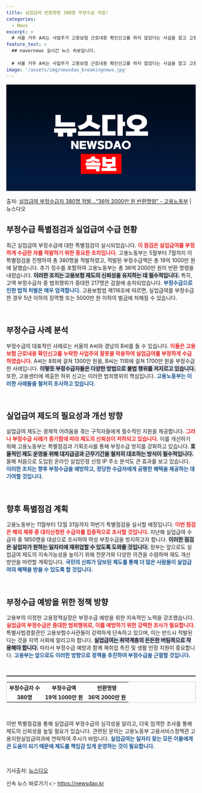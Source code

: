 ```yaml
---
title: 실업급여 반환명령 380명 부정수급 적발!
categories:
  - News
excerpt: >
  # 서울 거주 A씨는 사업주가 고용보험 근로내용 확인신고를 하지 않았다는 사실을 알고 고용센터에 허위로 실업…
feature_text: >
  ## navernews 실시간 뉴스 속보입니다.

  # 서울 거주 A씨는 사업주가 고용보험 근로내용 확인신고를 하지 않았다는 사실을 알고 고용센터에 허위로 실업…
image: '/assets/img/newsdao_breakingnews.jpg'
---
```


![뉴스다오 속보](/assets/img/newsdao_breakingnews.jpg)

<p>출처: <a href="https://newsdao.kr/2423" rel="dofollow">실업급여 부정수급자 380명 적발…“36억 2000만 원 반환명령” - 고용노동부</a> | 뉴스다오</p>

<h2 data-ke-size="size26">부정수급 특별점검과 실업급여 수급 현황</h2>

<p data-ke-size="size16">최근 실업급여 부정수급에 대한 특별점검이 실시되었습니다. <b><span style="color: #ee2323;">이 점검은 실업급여를 부정하게 수급한 자를 적발하기 위한 중요한 조치입니다.</span></b> 고용노동부는 5월부터 7월까지 이 특별점검을 진행하여 총 380명을 적발하였고, 적발된 부정수급액은 총 19억 1000만 원에 달했습니다. 추가 징수를 포함하여 고용노동부는 총 36억 2000만 원의 반환 명령을 내렸습니다. <b><span style="background-color: #21538527;">이러한 조치는 고용보험 제도의 신뢰성을 유지하는 데 필수적입니다.</span></b> 특히, 고액 부정수급자 중 범죄행위가 중대한 217명은 검찰에 송치되었습니다. <b><span style="color: #1a5490;">부정수급으로 인한 법적 처벌은 매우 엄격합니다.</span></b> 고용보험법 제116조에 따르면, 실업급여를 부정수급한 경우 5년 이하의 징역형 또는 5000만 원 이하의 벌금에 처해질 수 있습니다.</p>

<p data-ke-size="size16">&nbsp;</p>

<h2 data-ke-size="size26">부정수급 사례 분석</h2>

<p data-ke-size="size16">부정수급의 대표적인 사례로는 서울의 A씨와 경남의 B씨를 들 수 있습니다. <b><span style="color: #ee2323;">이들은 고용보험 근로내용 확인신고를 누락한 사업주의 잘못을 악용하여 실업급여를 부정하게 수급하였습니다.</span></b> A씨는 8회에 걸쳐 1300만 원을, B씨는 11회에 걸쳐 1700만 원을 부정수급한 사례입니다. <b><span style="background-color: #21538527;">이렇듯 부정수급자들은 다양한 방법으로 불법 행위를 저지르고 있습니다.</span></b> 또한, 고용센터에 제출한 허위 신고는 이러한 범죄행위의 핵심입니다. <b><span style="color: #1a5490;">고용노동부는 이러한 사례들을 철저히 조사하고 있습니다.</span></b></p>

<p data-ke-size="size16">&nbsp;</p>

<h2 data-ke-size="size26">실업급여 제도의 필요성과 개선 방향</h2>

<p data-ke-size="size16">실업급여 제도는 경제적 어려움을 겪는 구직자들에게 필수적인 지원을 제공합니다. <b><span style="color: #ee2323;">그러나 부정수급 사례가 증가함에 따라 제도의 신뢰성이 저하되고 있습니다.</span></b> 이를 개선하기 위해 고용노동부는 특별점검과 기획조사를 통해 부정수급 방지를 강화하고 있습니다. <b><span style="background-color: #21538527;">효율적인 제도 운영을 위해 대지급금과 근무기간을 철저히 대조하는 방식이 필수적입니다.</span></b> 올해 처음으로 도입된 온라인 실업인정 신청 IP 주소 분석도 큰 효과를 보고 있습니다. <b><span style="color: #1a5490;">이러한 조치는 향후 부정수급을 예방하고, 정당한 수급자에게 공평한 혜택을 제공하는 데 기여할 것입니다.</span></b></p>

<p data-ke-size="size16">&nbsp;</p>

<h2 data-ke-size="size26">향후 특별점검 계획</h2>

<p data-ke-size="size16">고용노동부는 11월부터 12월 31일까지 하반기 특별점검을 실시할 예정입니다. <b><span style="color: #ee2323;">이번 점검은 해외 체류 중 대리신청한 수급자를 집중적으로 조사할 것입니다.</span></b> 지난해 실업급여 수급자 중 1850명을 대상으로 조사하여 악성 부정수급을 방지하고자 합니다. <b><span style="background-color: #21538527;">이러한 점검은 실업자가 원하는 일자리에 재취업할 수 있도록 도와줄 것입니다.</span></b> 정부는 앞으로도 실업급여 제도의 지속가능성을 높이기 위해 전문가와 다양한 의견을 수렴하며 제도 개선 방안을 마련할 계획입니다. <b><span style="color: #1a5490;">국민의 신뢰가 담보된 제도를 통해 더 많은 사람들이 실업급여의 혜택을 받을 수 있도록 할 것입니다.</span></b></p>

<p data-ke-size="size16">&nbsp;</p>

<h2 data-ke-size="size26">부정수급 예방을 위한 정책 방향</h2>

<p data-ke-size="size16">고용부의 이정한 고용정책실장은 부정수급 예방을 위한 지속적인 노력을 강조했습니다. <b><span style="color: #ee2323;">실업급여 부정수급은 중대한 범죄행위로, 이를 예방하기 위한 강력한 조사가 필요합니다.</span></b> 특별사법경찰관인 고용보험수사관들이 강력하게 단속하고 있으며, 이는 반드시 적발된다는 것을 지역 사회에 알리고자 합니다. <b><span style="background-color: #21538527;">실업급여는 취약계층의 든든한 버팀목으로 작용해야 합니다.</span></b> 따라서 부정수급 예방과 함께 재취업 촉진 및 생활 안정 지원이 중요합니다. <b><span style="color: #1a5490;">고용부는 앞으로도 이러한 방향으로 정책을 추진하여 부정수급을 근절할 것입니다.</span></b></p>

<p data-ke-size="size16">&nbsp;</p>

<hr style="height:2px; border:none; background-color:#000;"/>

<table style="width: 100%; border: 1px solid #ccc;">
    <tr>
        <th style="text-align: center;">부정수급자 수</th>
        <th style="text-align: center;">부정수급액</th>
        <th style="text-align: center;">반환명령</th>
    </tr>
    <tr>
        <td style="text-align: center; height: 17px;"><b>380명</b></td>
        <td style="text-align: center; height: 17px;"><b>19억 1000만 원</b></td>
        <td style="text-align: center; height: 17px;"><b>36억 2000만 원</b></td>
    </tr>
</table>

<p data-ke-size="size16">&nbsp;</p> 

<p data-ke-size="size16">이번 특별점검을 통해 실업급여 부정수급의 심각성을 알리고, 더욱 엄격한 조사를 통해 제도의 신뢰성을 높일 필요가 있습니다. 관련된 문의는 고용노동부 고용서비스정책관 고용지원실업급여과에 연락하여 주시기 바랍니다. <b><span style="color: #1a5490;">실업급여는 일자리 찾는 모든 이들에게 큰 도움이 되기 때문에 제도를 책임감 있게 운영하는 것이 필요합니다.</span></b></p>

<p data-ke-size="size16">&nbsp;</p> 

<p data-ke-size="size16">기사출처: <a href="https://newsdao.kr/2423">뉴스다오</a></p> 

신속 뉴스 바로가기 👉 <a href="https://newsdao.kr" rel="dofollow">https://newsdao.kr</a>


